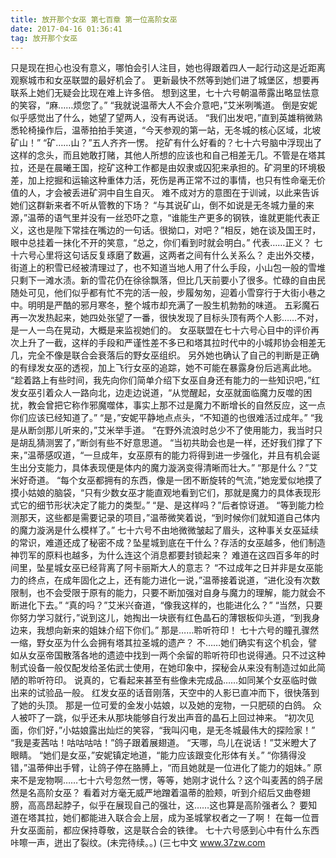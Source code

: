 ```yaml
---
title: 放开那个女巫 第七百章 第一位高阶女巫
date: 2017-04-16 01:36:41
tag: 放开那个女巫
---
```


只是现在担心也没有意义，哪怕会引人注目，她也得跟着四人一起行动这是近距离观察城市和女巫联盟的最好机会了。 更新最快不然等到她们进了城堡区，想要再联系上她们无疑会比现在难上许多倍。
想到这里，七十六号朝温蒂露出略显怯意的笑容，“麻……烦您了。”
“我就说温蒂大人不会介意吧，”艾米咧嘴道。
倒是安妮似乎感觉出了什么，她望了望两人，没有再说话。
“我们出发吧，”直到英雄稍微熟悉轮椅操作后，温蒂拍拍手笑道，“今天参观的第一站，无冬城的核心区域，北坡矿山！”
“矿……山？”五人齐齐一愣。
挖矿有什么好看的？七十六号脑中浮现出了这样的念头，而且她敢打赌，其他人所想的应该也和自己相差无几。不管是在塔其拉，还是在晨曦王国，挖矿这种工作都是由奴隶或囚犯来承担的。矿洞里的环境极差，加上挖掘和运输这种重体力活，死伤是再正常不过的事情，也只有性命毫无价值的人，才会被丢进矿洞中自生自灭。
难不成对方的意图在于训诫，以此来告诉她们这群新来者不听从管教的下场？
“与其说矿山，倒不如说是无冬城力量的来源，”温蒂的语气里并没有一丝恐吓之意，“谁能生产更多的钢铁，谁就更能代表正义，这也是陛下常挂在嘴边的一句话。很拗口，对吧？”相反，她在谈及国王时，眼中总挂着一抹化不开的笑意，“总之，你们看到时就会明白。”
代表……正义？
七十六号心里将这句话反复琢磨了数遍，这两者之间有什么关系么？
走出外交楼，街道上的积雪已经被清理过了，也不知道当地人用了什么手段，小山包一般的雪堆只剩下一滩水渍。新的雪花仍在徐徐飘落，但比几天前要小了很多。忙碌的自由民随处可见，他们似乎都有忙不完的活一般，步履匆匆，迎着小雪穿行于大街小巷之中。明明是严酷的邪月寒冬，整个城市却充满了一股生机勃勃的味道。
五彩魔石再一次发热起来，她四处张望了一番，很快发现了目标头顶有两个人影……不对，是一人一鸟在晃动，大概是来监视她们的。
女巫联盟在七十六号心目中的评价再次上升了一截，这样的手段和严谨性差不多已和塔其拉时代中的小城邦协会相差无几，完全不像是联合会衰落后的野女巫组织。
另外她也确认了自己的判断是正确的有绿发女巫的透视，加上飞行女巫的追踪，她不可能在暴露身份后逃离此地。
“趁着路上有些时间，我先向你们简单介绍下女巫自身还有能力的一些知识吧，”红发女巫引着众人一路向北，边走边说道，“从觉醒起，女巫就面临魔力反噬的困扰，教会曾把它称作邪魔噬体，事实上那不过是魔力不断增长的自然反应，这一点你们应该已经知道了。”
“是，”安妮平静地点点头，“不知道的也很难活过成年。”
“我是从断剑那儿听来的，”艾米举手道。
“在野外流浪时总少不了使用能力，我当时只是胡乱猜测罢了，”断剑有些不好意思道。
“当初共助会也是一样，还好我们撑了下来，”温蒂感叹道，“一旦成年，女巫原有的能力将得到进一步强化，并且有机会诞生出分支能力，具体表现便是体内的魔力漩涡变得清晰而壮大。”
“那是什么？”艾米好奇道。
“每个女巫都拥有的东西，像是一团不断旋转的气流，”她宠爱似地摸了摸小姑娘的脑袋，“只有少数女巫才能直观地看到它们，那就是魔力的具体表现形式它的细节形状决定了能力的类型。”
“是、是这样吗？”后者惊讶道。
“等到能力检测那天，这些都是需要记录的项目，”温蒂微笑着说，“到时候你们就知道自己体内的魔力漩涡是什么模样了。”
七十六号不由地微微皱起了眉头，这种事关女巫延续的常识，难道还成了秘密不成？坠星城到底在干什么？存活的女巫越多，他们制造神罚军的原料也越多，为什么连这个消息都要封锁起来？
难道在这四百多年的时间里，坠星城女巫已经背离了阿卡丽斯大人的意志？
“不过成年之日并非是女巫能力的终点，在成年固化之上，还有能力进化一说，”温蒂接着说道，“进化没有次数限制，也不会受限于原有的能力，只要不断加强对自身与魔力的理解，能力就会不断进化下去。”
“真的吗？”艾米兴奋道，“像我这样的，也能进化么？”
“当然，只要你努力学习就行，”说到这儿，她掏出一块嵌有红色晶石的薄银板仰头道，“到我身边来，我想向新来的姐妹介绍下你们。”
那是……聆听符印！
七十六号的瞳孔骤然一缩，野女巫为什么会拥有塔其拉圣城的遗产？
不……她们确实有这个机会，譬如从女巫帝国散落各地的遗迹中找到一两个余留的聆听符印也说得通。只不过这种制式设备一般仅配发给圣佑武士使用，在她印象中，探秘会从来没有制造过如此简陋的聆听符印。
说真的，它看起来甚至有些像未完成品……如同某个女巫临时做出来的试验品一般。
红发女巫的话音刚落，天空中的人影已直冲而下，很快落到了她的头顶。
那是一位可爱的金发小姑娘，以及她的宠物，一只肥硕的白鸽。
众人被吓了一跳，似乎还未从那块能够自行发出声音的晶石上回过神来。
“初次见面，你们好，”小姑娘露出灿烂的笑容，“我叫闪电，是无冬城最伟大的探险家！”
“我是麦茜咕！咕咕咕咕！”鸽子跟着展翅道。
“天哪，鸟儿在说话！”艾米瞪大了眼睛。
“她们是女巫，”安妮镇定地道，“能力应该跟变化形体有关。”
“你猜得没错，”温蒂伸出手臂，让鸽子停在胳膊上，“而且她就是一位进化了能力的姐妹。”
原来不是宠物啊……七十六号忽然一愣，等等，她刚才说什么？这个叫麦茜的鸽子居然是名高阶女巫？
看着对方毫无威严地蹭着温蒂的脸颊，听到介绍后又曲卷翅膀，高高昂起脖子，似乎在展现自己的强壮，这……这也算是高阶强者么？
要知道在塔其拉，她们都能进入联合会上层，成为圣城掌权者之一了啊！
在每一位晋升女巫面前，都应保持尊敬，这是联合会的铁律。
七十六号感到心中有什么东西咔嚓一声，迸出了裂纹。(未完待续。。)
(三七中文 www.37zw.com